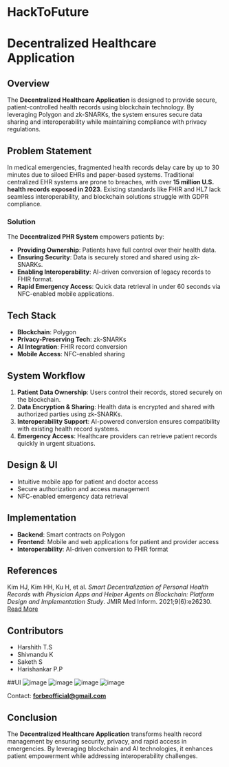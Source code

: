 # HackToFuture
# Decentralized Healthcare Application

## Overview
The **Decentralized Healthcare Application** is designed to provide secure, patient-controlled health records using blockchain technology. By leveraging Polygon and zk-SNARKs, the system ensures secure data sharing and interoperability while maintaining compliance with privacy regulations.

## Problem Statement
In medical emergencies, fragmented health records delay care by up to 30 minutes due to siloed EHRs and paper-based systems. Traditional centralized EHR systems are prone to breaches, with over **15 million U.S. health records exposed in 2023**. Existing standards like FHIR and HL7 lack seamless interoperability, and blockchain solutions struggle with GDPR compliance.

### **Solution**
The **Decentralized PHR System** empowers patients by:
- **Providing Ownership**: Patients have full control over their health data.
- **Ensuring Security**: Data is securely stored and shared using zk-SNARKs.
- **Enabling Interoperability**: AI-driven conversion of legacy records to FHIR format.
- **Rapid Emergency Access**: Quick data retrieval in under 60 seconds via NFC-enabled mobile applications.

## Tech Stack
- **Blockchain**: Polygon
- **Privacy-Preserving Tech**: zk-SNARKs
- **AI Integration**: FHIR record conversion
- **Mobile Access**: NFC-enabled sharing

## System Workflow
1. **Patient Data Ownership**: Users control their records, stored securely on the blockchain.
2. **Data Encryption & Sharing**: Health data is encrypted and shared with authorized parties using zk-SNARKs.
3. **Interoperability Support**: AI-powered conversion ensures compatibility with existing health record systems.
4. **Emergency Access**: Healthcare providers can retrieve patient records quickly in urgent situations.

## Design & UI
- Intuitive mobile app for patient and doctor access
- Secure authorization and access management
- NFC-enabled emergency data retrieval

## Implementation
- **Backend**: Smart contracts on Polygon
- **Frontend**: Mobile and web applications for patient and provider access
- **Interoperability**: AI-driven conversion to FHIR format

## References
Kim HJ, Kim HH, Ku H, et al. *Smart Decentralization of Personal Health Records with Physician Apps and Helper Agents on Blockchain: Platform Design and Implementation Study*. JMIR Med Inform. 2021;9(6):e26230. [Read More](https://pmc.ncbi.nlm.nih.gov/articles/PMC8218219/)

## Contributors
- Harshith T.S
- Shivnandu K
- Saketh S
- Harishankar P.P





##UI
![image](https://github.com/user-attachments/assets/2292ca27-3372-4094-b8f7-c7b02a633395)
![image](https://github.com/user-attachments/assets/6189e5ae-e9ea-4cda-b6d2-a1b2e987b68f)
![image](https://github.com/user-attachments/assets/a5d8aa26-96a7-45b9-a47d-5fa56e8c7c2b)
![image](https://github.com/user-attachments/assets/65666b85-0048-4477-9a94-7b835c98ce08)

Contact: **forbeofficial@gmail.com**

## Conclusion
The **Decentralized Healthcare Application** transforms health record management by ensuring security, privacy, and rapid access in emergencies. By leveraging blockchain and AI technologies, it enhances patient empowerment while addressing interoperability challenges.
